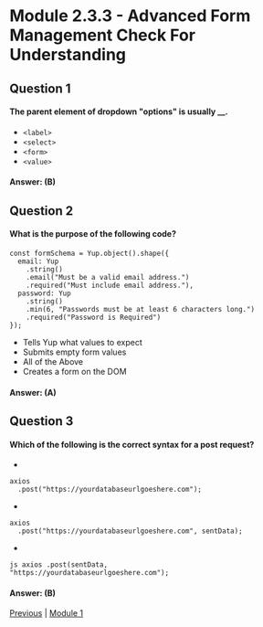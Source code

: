 # Module 2.3.3 - Advanced Form Management Check For Understanding

## Question 1

####  The parent element of dropdown "options" is usually __.

-   `<label>`
-   `<select>`
-   `<form>`
-   `<value>`

#### Answer:   (B) 

## Question 2

####  What is the purpose of the following code?

```
const formSchema = Yup.object().shape({
  email: Yup
    .string()
    .email("Must be a valid email address.")
    .required("Must include email address."),
  password: Yup
    .string()
    .min(6, "Passwords must be at least 6 characters long.")
    .required("Password is Required")
});
```

-   Tells Yup what values to expect 
-   Submits empty form values 
-   All of the Above 
-   Creates a form on the DOM 

#### Answer:   (A) 

## Question 3

####  Which of the following is the correct syntax for a post request?

- 
```
axios
  .post("https://yourdatabaseurlgoeshere.com");
  ``` 
- 
```
axios
  .post("https://yourdatabaseurlgoeshere.com", sentData);
``` 
- 
```
js axios .post(sentData, 
"https://yourdatabaseurlgoeshere.com");
``` 


#### Answer:   (B) 








[Previous](./Object_4.md) | [Module 1](../../Module_1-Class-Components/README.md)
